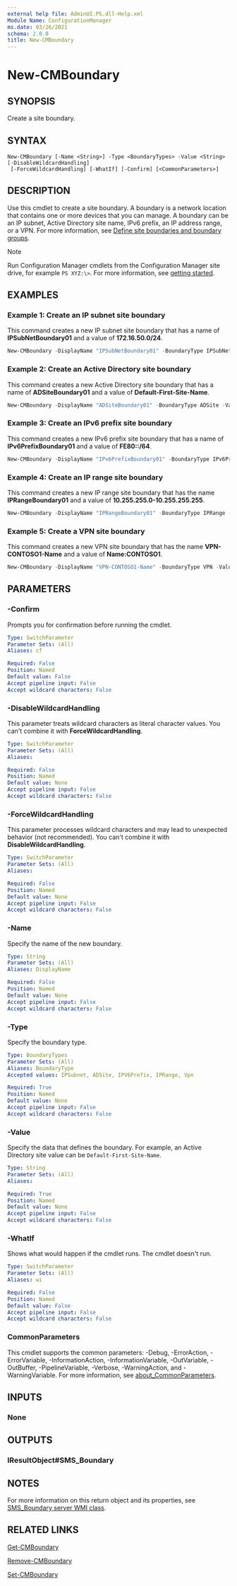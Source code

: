```yaml
---
external help file: AdminUI.PS.dll-Help.xml
Module Name: ConfigurationManager
ms.date: 03/26/2021
schema: 2.0.0
title: New-CMBoundary
---
```


# New-CMBoundary

## SYNOPSIS

Create a site boundary.

## SYNTAX

```
New-CMBoundary [-Name <String>] -Type <BoundaryTypes> -Value <String> [-DisableWildcardHandling]
 [-ForceWildcardHandling] [-WhatIf] [-Confirm] [<CommonParameters>]
```

## DESCRIPTION

Use this cmdlet to create a site boundary. A boundary is a network location that contains one or more devices that you can manage. A boundary can be an IP subnet, Active Directory site name, IPv6 prefix, an IP address range, or a VPN. For more information, see [Define site boundaries and boundary groups](/mem/configmgr/core/servers/deploy/configure/define-site-boundaries-and-boundary-groups).

> [!NOTE]
> Run Configuration Manager cmdlets from the Configuration Manager site drive, for example `PS XYZ:\>`. For more information, see [getting started](/powershell/sccm/overview).

## EXAMPLES

### Example 1: Create an IP subnet site boundary

This command creates a new IP subnet site boundary that has a name of **IPSubNetBoundary01** and a value of **172.16.50.0/24**.

```powershell
New-CMBoundary -DisplayName "IPSubNetBoundary01" -BoundaryType IPSubNet -Value "172.16.50.0/24"
```

### Example 2: Create an Active Directory site boundary

This command creates a new Active Directory site boundary that has a name of **ADSiteBoundary01** and a value of **Default-First-Site-Name**.

```powershell
New-CMBoundary -DisplayName "ADSiteBoundary01" -BoundaryType ADSite -Value "Default-First-Site-Name"
```

### Example 3: Create an IPv6 prefix site boundary

This command creates a new IPv6 prefix site boundary that has a name of **IPv6PrefixBoundary01** and a value of **FE80::/64**.

```powershell
New-CMBoundary -DisplayName "IPv6PrefixBoundary01" -BoundaryType IPv6Prefix -Value "FE80::/64"
```

### Example 4: Create an IP range site boundary

This command creates a new IP range site boundary that has the name **IPRangeBoundary01** and a value of **10.255.255.0-10.255.255.255**.

```powershell
New-CMBoundary -DisplayName "IPRangeBoundary01" -BoundaryType IPRange -Value "10.255.255.0-10.255.255.255"
```

### Example 5: Create a VPN site boundary

This command creates a new VPN site boundary that has the name **VPN-CONTOSO1-Name** and a value of **Name:CONTOSO1**.

```powershell
New-CMBoundary -DisplayName "VPN-CONTOSO1-Name" -BoundaryType VPN -Value "Name:CONTOSO1"
```

## PARAMETERS

### -Confirm

Prompts you for confirmation before running the cmdlet.

```yaml
Type: SwitchParameter
Parameter Sets: (All)
Aliases: cf

Required: False
Position: Named
Default value: False
Accept pipeline input: False
Accept wildcard characters: False
```

### -DisableWildcardHandling

This parameter treats wildcard characters as literal character values. You can't combine it with **ForceWildcardHandling**.

```yaml
Type: SwitchParameter
Parameter Sets: (All)
Aliases:

Required: False
Position: Named
Default value: None
Accept pipeline input: False
Accept wildcard characters: False
```

### -ForceWildcardHandling

This parameter processes wildcard characters and may lead to unexpected behavior (not recommended). You can't combine it with **DisableWildcardHandling**.

```yaml
Type: SwitchParameter
Parameter Sets: (All)
Aliases:

Required: False
Position: Named
Default value: None
Accept pipeline input: False
Accept wildcard characters: False
```

### -Name

Specify the name of the new boundary.

```yaml
Type: String
Parameter Sets: (All)
Aliases: DisplayName

Required: False
Position: Named
Default value: None
Accept pipeline input: False
Accept wildcard characters: False
```

### -Type

Specify the boundary type.

```yaml
Type: BoundaryTypes
Parameter Sets: (All)
Aliases: BoundaryType
Accepted values: IPSubnet, ADSite, IPV6Prefix, IPRange, Vpn

Required: True
Position: Named
Default value: None
Accept pipeline input: False
Accept wildcard characters: False
```

### -Value

Specify the data that defines the boundary. For example, an Active Directory site value can be `Default-First-Site-Name`.

```yaml
Type: String
Parameter Sets: (All)
Aliases:

Required: True
Position: Named
Default value: None
Accept pipeline input: False
Accept wildcard characters: False
```

### -WhatIf

Shows what would happen if the cmdlet runs. The cmdlet doesn't run.

```yaml
Type: SwitchParameter
Parameter Sets: (All)
Aliases: wi

Required: False
Position: Named
Default value: False
Accept pipeline input: False
Accept wildcard characters: False
```

### CommonParameters
This cmdlet supports the common parameters: -Debug, -ErrorAction, -ErrorVariable, -InformationAction, -InformationVariable, -OutVariable, -OutBuffer, -PipelineVariable, -Verbose, -WarningAction, and -WarningVariable. For more information, see [about_CommonParameters](http://go.microsoft.com/fwlink/?LinkID=113216).

## INPUTS

### None

## OUTPUTS

### IResultObject#SMS_Boundary

## NOTES

For more information on this return object and its properties, see [SMS_Boundary server WMI class](/mem/configmgr/develop/reference/core/servers/configure/sms_boundary-server-wmi-class).

## RELATED LINKS

[Get-CMBoundary](Get-CMBoundary.md)

[Remove-CMBoundary](Remove-CMBoundary.md)

[Set-CMBoundary](Set-CMBoundary.md)
